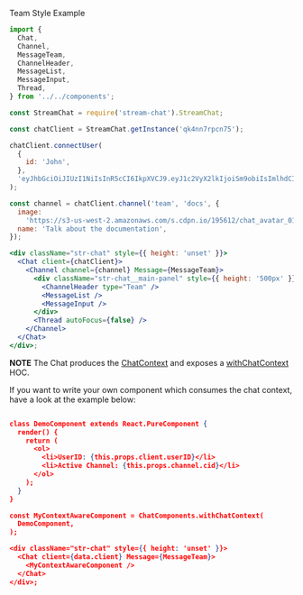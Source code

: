 Team Style Example

```jsx
import {
  Chat,
  Channel,
  MessageTeam,
  ChannelHeader,
  MessageList,
  MessageInput,
  Thread,
} from '../../components';

const StreamChat = require('stream-chat').StreamChat;

const chatClient = StreamChat.getInstance('qk4nn7rpcn75');

chatClient.connectUser(
  {
    id: 'John',
  },
  'eyJhbGciOiJIUzI1NiIsInR5cCI6IkpXVCJ9.eyJ1c2VyX2lkIjoiSm9obiIsImlhdCI6MTU0ODI5ODUxN30.hyonbQnOLuFsr15mdmc_JF4sBOm2SURK4eBvTOx3ZIg',
);

const channel = chatClient.channel('team', 'docs', {
  image:
    'https://s3-us-west-2.amazonaws.com/s.cdpn.io/195612/chat_avatar_01_green.jpg',
  name: 'Talk about the documentation',
});

<div className="str-chat" style={{ height: 'unset' }}>
  <Chat client={chatClient}>
    <Channel channel={channel} Message={MessageTeam}>
      <div className="str-chat__main-panel" style={{ height: '500px' }}>
        <ChannelHeader type="Team" />
        <MessageList />
        <MessageInput />
      </div>
      <Thread autoFocus={false} />
    </Channel>
  </Chat>
</div>;
```

**NOTE** The Chat produces the [ChatContext](#chatcontext) and exposes a [withChatContext](#withchatcontext) HOC.

If you want to write your own component which consumes the chat context, have a look at the example below:

```json

class DemoComponent extends React.PureComponent {
  render() {
    return (
      <ol>
        <li>UserID: {this.props.client.userID}</li>
        <li>Active Channel: {this.props.channel.cid}</li>
      </ol>
    );
  }
}

const MyContextAwareComponent = ChatComponents.withChatContext(
  DemoComponent,
);

<div className="str-chat" style={{ height: 'unset' }}>
  <Chat client={data.client} Message={MessageTeam}>
    <MyContextAwareComponent />
  </Chat>
</div>;
```
